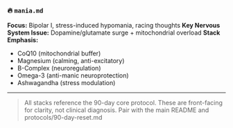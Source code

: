 ### 🔥 `mania.md`

**Focus:** Bipolar I, stress-induced hypomania, racing thoughts
**Key Nervous System Issue:** Dopamine/glutamate surge + mitochondrial overload
**Stack Emphasis:**

* CoQ10 (mitochondrial buffer)
* Magnesium (calming, anti-excitatory)
* B-Complex (neuroregulation)
* Omega-3 (anti-manic neuroprotection)
* Ashwagandha (stress modulation)

---

> All stacks reference the 90-day core protocol. These are front-facing for clarity, not clinical diagnosis. Pair with the main README and protocols/90-day-reset.md
